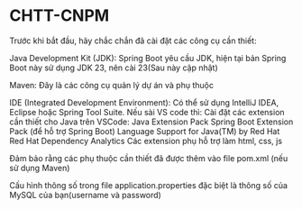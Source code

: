 # CHTT-CNPM
Trước khi bắt đầu, hãy chắc chắn đã cài đặt các công cụ cần thiết:

Java Development Kit (JDK): Spring Boot yêu cầu JDK, hiện tại bản Spring Boot này sử dụng JDK 23, nên cài 23(Sau này cập nhật)

Maven: Đây là các công cụ quản lý dự án và phụ thuộc

IDE (Integrated Development Environment): Có thể sử dụng IntelliJ IDEA, Eclipse hoặc Spring Tool Suite. Nếu sài VS code thì:
Cài đặt các extension cần thiết cho Java trên VSCode:
Java Extension Pack
Spring Boot Extension Pack (để hỗ trợ Spring Boot)
Language Support for Java(TM) by Red Hat
Red Hat Dependency Analytics
Các extension phụ hỗ trợ làm html, css, js 

Đảm bảo rằng các phụ thuộc cần thiết đã được thêm vào file pom.xml (nếu sử dụng Maven)

Cấu hình thông số trong file application.properties đặc biệt là thông số của MySQL của bạn(username và password)

